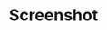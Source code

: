 ---
layout: tag-list
type: tag
title: Screenshot
slug: Screenshot
category: Tag
sidebar: false
description: >
    Vulnerabilidades de entidades externas XML.
---